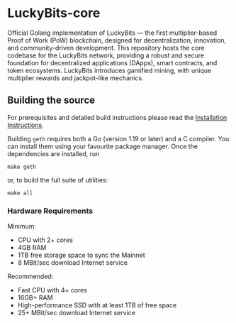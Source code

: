 # LuckyBits-core
 Official Golang implementation of LuckyBits — the first multiplier-based Proof of Work (PoW) blockchain, designed for decentralization, innovation, and community-driven development. This repository hosts the core codebase for the LuckyBits network, providing a robust and secure foundation for decentralized applications (DApps), smart contracts, and token ecosystems. LuckyBits introduces gamified mining, with unique multiplier rewards and jackpot-like mechanics.


## Building the source

For prerequisites and detailed build instructions please read the [Installation Instructions](https://geth.ethereum.org/docs/getting-started/installing-geth).

Building `geth` requires both a Go (version 1.19 or later) and a C compiler. You can install
them using your favourite package manager. Once the dependencies are installed, run

```shell
make geth
```

or, to build the full suite of utilities:

```shell
make all
```

### Hardware Requirements

Minimum:

* CPU with 2+ cores
* 4GB RAM
* 1TB free storage space to sync the Mainnet
* 8 MBit/sec download Internet service

Recommended:

* Fast CPU with 4+ cores
* 16GB+ RAM
* High-performance SSD with at least 1TB of free space
* 25+ MBit/sec download Internet service


